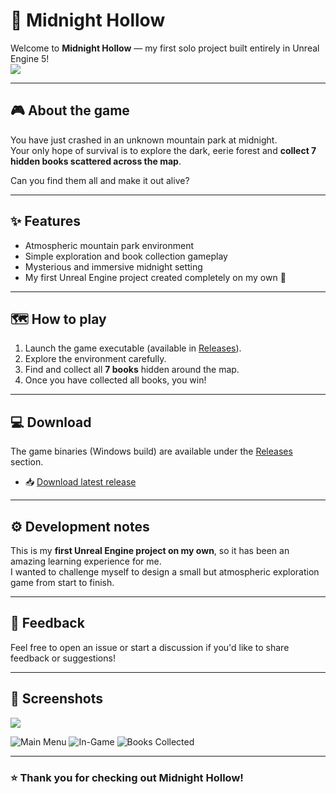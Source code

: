 # 🌙 Midnight Hollow

Welcome to **Midnight Hollow** — my first solo project built entirely in Unreal Engine 5!  
![](https://github.com/user-attachments/assets/8373b245-6338-4677-a64a-eaf0c2e04e46)

---

## 🎮 About the game

You have just crashed in an unknown mountain park at midnight.  
Your only hope of survival is to explore the dark, eerie forest and **collect 7 hidden books scattered across the map**.  

Can you find them all and make it out alive?

---

## ✨ Features

- Atmospheric mountain park environment
- Simple exploration and book collection gameplay
- Mysterious and immersive midnight setting
- My first Unreal Engine project created completely on my own 🎉

---

## 🗺️ How to play

1. Launch the game executable (available in [Releases](../../releases)).
2. Explore the environment carefully.
3. Find and collect all **7 books** hidden around the map.
4. Once you have collected all books, you win!

---

## 💻 Download

The game binaries (Windows build) are available under the [Releases](../../releases) section.  

- 📥 [Download latest release](../../releases)

---

## ⚙️ Development notes

This is my **first Unreal Engine project on my own**, so it has been an amazing learning experience for me.  
I wanted to challenge myself to design a small but atmospheric exploration game from start to finish.  

---

## 💬 Feedback

Feel free to open an issue or start a discussion if you'd like to share feedback or suggestions!  

---

## 📸 Screenshots

![](https://github.com/user-attachments/assets/79583015-5d76-4bfb-bbf2-e18c4fd14085)


![Main Menu](https://your-link-to-image.com/main-menu.png)
![In-Game](https://your-link-to-image.com/ingame.png)
![Books Collected](https://your-link-to-image.com/books.png)

---

### ⭐ Thank you for checking out Midnight Hollow!
